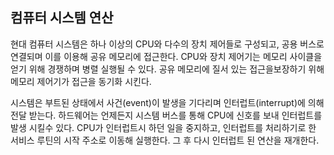 ## 컴퓨터 시스템 연산

현대 컴퓨터 시스템은 하나 이상의 CPU와 다수의 장치 제어들로 구성되고, 공용 버스로 연결되며 이를 이용해 공유 메모리에 접근한다. CPU와 장치 제어기는 메모리 사이클을 얻기 위해 경쟁하며 병렬 실행될 수 있다. 공유 메모리에 질서 있는 접근을보장하기 위해 메모리 제어기가 접근을 동기화 시킨다.

시스템은 부트된 상태에서 사건(event)이 발생을 기다리며 인터럽트(interrupt)에 의해 전달 받는다. 하드웨어는 언제든지 시스템 버스를 통해 CPU에 신호를 보내 인터럽트를 발생 시킬수 있다. CPU가 인터럽트시 하던 일을 중지하고, 인터럽트를 처리하기로 한 서비스 루틴의 시작 주소로 이동해 실행한다. 그 후 다시 인터럽트 된 연산을 재개한다.